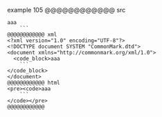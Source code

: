 example 105
@@@@@@@@@@@@ src
```
aaa
    ```
@@@@@@@@@@@@ xml
<?xml version="1.0" encoding="UTF-8"?>
<!DOCTYPE document SYSTEM "CommonMark.dtd">
<document xmlns="http://commonmark.org/xml/1.0">
  <code_block>aaa
    ```
</code_block>
</document>
@@@@@@@@@@@@ html
<pre><code>aaa
    ```
</code></pre>
@@@@@@@@@@@@

